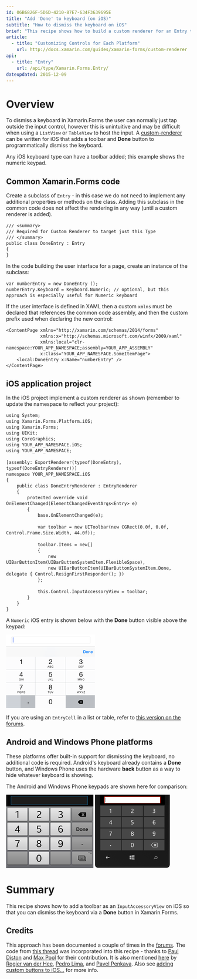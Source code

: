 ```yaml
---
id: 06B6826F-5D6D-4210-87E7-634F3639695E
title: "Add 'Done' to keyboard (on iOS)"
subtitle: "How to dismiss the keyboard on iOS"
brief: "This recipe shows how to build a custom renderer for an Entry that includes a 'Done' button to dismiss the keyboard"
article:
  - title: "Customizing Controls for Each Platform" 
    url: http://docs.xamarin.com/guides/xamarin-forms/custom-renderer
api:
  - title: "Entry" 
    url: /api/type/Xamarin.Forms.Entry/
dateupdated: 2015-12-09
---
```


# Overview

To dismiss a keyboard in Xamarin.Forms the user can normally just tap outside the input control, however this is unintuitive and may be difficult when using a `ListView` or `TableView` to host the input. A [custom-renderer](http://docs.xamarin.com/guides/xamarin-forms/custom-renderer) can be written for iOS that adds a toolbar and **Done** button to programmatically dismiss the keyboard.

Any iOS keyboard type can have a toolbar added; this example shows the numeric keypad.

## Common Xamarin.Forms code

Create a subclass of `Entry` - in this case we do not need to implement any additional properties or methods on the class. Adding this subclass in the common code does not affect the rendering in any way (until a custom renderer is added).

```
/// <summary>
/// Required for Custom Renderer to target just this Type
/// </summary>
public class DoneEntry : Entry
{
}
```

In the code building the user interface for a page, create an instance of the subclass:

```
var numberEntry = new DoneEntry ();
numberEntry.Keyboard = Keyboard.Numeric; // optional, but this approach is especially useful for Numeric keyboard
```

If the user interface is defined in XAML then a custom `xmlns` must be declared that references the common code assembly, and then the custom prefix used when declaring the new control:

```
<ContentPage xmlns="http://xamarin.com/schemas/2014/forms"
             xmlns:x="http://schemas.microsoft.com/winfx/2009/xaml"
             xmlns:local="clr-namespace:YOUR_APP_NAMESPACE;assembly=YOUR_APP_ASSEMBLY"
             x:Class="YOUR_APP_NAMESPACE.SomeItemPage">
    <local:DoneEntry x:Name="numberEntry" />
</ContentPage>
```


## iOS application project

In the iOS project implement a custom renderer as shown (remember to update the namespace to reflect your project):

```
using System;
using Xamarin.Forms.Platform.iOS;
using Xamarin.Forms;
using UIKit;
using CoreGraphics;
using YOUR_APP_NAMESPACE.iOS;
using YOUR_APP_NAMESPACE;

[assembly: ExportRenderer(typeof(DoneEntry), typeof(DoneEntryRenderer))]
namespace YOUR_APP_NAMESPACE.iOS
{
	public class DoneEntryRenderer : EntryRenderer
	{
		protected override void OnElementChanged(ElementChangedEventArgs<Entry> e)
		{
			base.OnElementChanged(e);

			var toolbar = new UIToolbar(new CGRect(0.0f, 0.0f, Control.Frame.Size.Width, 44.0f));

			toolbar.Items = new[]
			{
				new UIBarButtonItem(UIBarButtonSystemItem.FlexibleSpace),
				new UIBarButtonItem(UIBarButtonSystemItem.Done, delegate { Control.ResignFirstResponder(); })
			};

			this.Control.InputAccessoryView = toolbar;
		}
	}
}

```

A `Numeric` iOS entry is shown below with the **Done** button visible above the keypad:

![](Images/ios.png)

If you are using an `EntryCell` in a list or table, refer to [this version on the forums](https://forums.xamarin.com/discussion/comment/83751/#Comment_83751).


## Android and Windows Phone platforms

These platforms offer built-in support for dismissing the keyboard, no additional code is required. Android's keyboard already contains a **Done** button, and Windows Phone uses the hardware **back** button as a way to hide whatever keyboard is showing.

The Android and Windows Phone keypads are shown here for comparison:


![](Images/android.png) ![](Images/winphone.png)


# Summary

This recipe shows how to add a toolbar as an `InputAccessoryView` on iOS so that you can dismiss the keyboard via a **Done** button in Xamarin.Forms.

## Credits

This approach has been documented a couple of times in the [forums](https://forums.xamarin.com/). The code from [this thread](https://forums.xamarin.com/discussion/26532/dismiss-numeric-keyboard#latest) was incorporated into this recipe - thanks to [Paul Diston](https://forums.xamarin.com/profile/56293/PaulDiston) and [Max Pool](https://forums.xamarin.com/profile/69617/MaxPool) for their contribution. It is also mentioned [here](http://forums.xamarin.com/discussion/18346/add-done-button-to-keyboard-on-ios) by [Rogier van der Hee](http://forums.xamarin.com/profile/311/rogihee), [Pedro Lima](http://forums.xamarin.com/profile/45170/PedroLima), and [Pavel Penkava](http://forums.xamarin.com/profile/28744/PavelPenkava.8634).
Also see [adding custom buttons to iOS...](http://nnish.com/2013/12/02/adding-custom-buttons-to-ios-keyboard-in-c-xamarin/) for more info.

